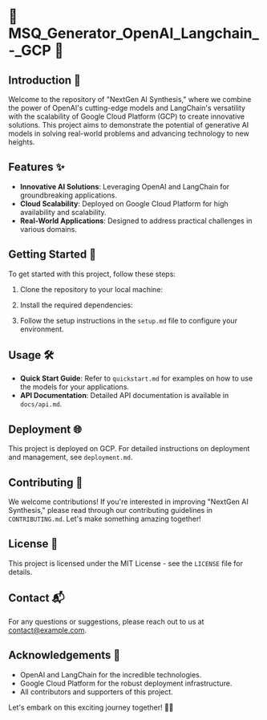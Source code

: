 # 🚀 MSQ_Generator_OpenAI_Langchain_-_GCP 🚀

## Introduction 🌟

Welcome to the repository of "NextGen AI Synthesis," where we combine the power of OpenAI's cutting-edge models and LangChain's versatility with the scalability of Google Cloud Platform (GCP) to create innovative solutions. This project aims to demonstrate the potential of generative AI models in solving real-world problems and advancing technology to new heights.

## Features ✨

- **Innovative AI Solutions**: Leveraging OpenAI and LangChain for groundbreaking applications.
- **Cloud Scalability**: Deployed on Google Cloud Platform for high availability and scalability.
- **Real-World Applications**: Designed to address practical challenges in various domains.

## Getting Started 🚦

To get started with this project, follow these steps:

1. Clone the repository to your local machine:

2. Install the required dependencies:


3. Follow the setup instructions in the `setup.md` file to configure your environment.

## Usage 🛠️

- **Quick Start Guide**: Refer to `quickstart.md` for examples on how to use the models for your applications.
- **API Documentation**: Detailed API documentation is available in `docs/api.md`.

## Deployment 🌐

This project is deployed on GCP. For detailed instructions on deployment and management, see `deployment.md`.

## Contributing 🤝

We welcome contributions! If you're interested in improving "NextGen AI Synthesis," please read through our contributing guidelines in `CONTRIBUTING.md`. Let's make something amazing together!

## License 📄

This project is licensed under the MIT License - see the `LICENSE` file for details.

## Contact 📬

For any questions or suggestions, please reach out to us at contact@example.com.

## Acknowledgements 🙏

- OpenAI and LangChain for the incredible technologies.
- Google Cloud Platform for the robust deployment infrastructure.
- All contributors and supporters of this project.

Let's embark on this exciting journey together! 🌈🚀

